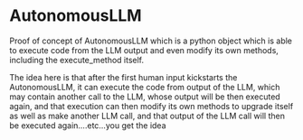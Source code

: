 # AutonomousLLM

Proof of concept of AutonomousLLM which is a python object which is able to execute code from the LLM output and even modify its own methods, including the execute_method itself.

The idea here is that after the first human input kickstarts the AutonomousLLM, it can execute the code from output of the LLM, which may contain another call to the LLM, whose output will be then executed again, and that execution can then modify its own methods to upgrade itself as well as make another LLM call, and that output of the LLM call will then be executed again….etc…you get the idea 
